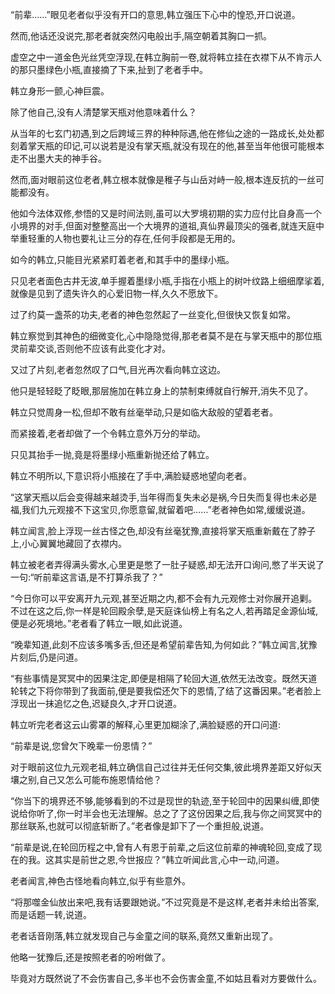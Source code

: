 
“前辈……”眼见老者似乎没有开口的意思,韩立强压下心中的惶恐,开口说道。

然而,他话还没说完,那老者就突然闪电般出手,隔空朝着其胸口一抓。

虚空之中一道金色光丝凭空浮现,在韩立胸前一卷,就将韩立挂在衣襟下从不肯示人的那只墨绿色小瓶,直接摘了下来,扯到了老者手中。

韩立身形一颤,心神巨震。

除了他自己,没有人清楚掌天瓶对他意味着什么？

从当年的七玄门初遇,到之后跨域三界的种种际遇,他在修仙之途的一路成长,处处都刻着掌天瓶的印记,可以说若是没有掌天瓶,就没有现在的他,甚至当年他很可能根本走不出墨大夫的神手谷。

然而,面对眼前这位老者,韩立根本就像是稚子与山岳对峙一般,根本连反抗的一丝可能都没有。

他如今法体双修,参悟的又是时间法则,虽可以大罗境初期的实力应付比自身高一个小境界的对手,但面对整整高出一个大境界的道祖,真仙界最顶尖的强者,就连天庭中举重轻重的人物也要礼让三分的存在,任何手段都是无用的。

如今的韩立,只能目光紧紧盯着老者,和其手中的墨绿小瓶。

只见老者面色古井无波,单手握着墨绿小瓶,手指在小瓶上的树叶纹路上细细摩挲着,就像是见到了遗失许久的心爱旧物一样,久久不愿放下。

过了约莫一盏茶的功夫,老者的神色忽然起了一丝变化,但很快又恢复如常。

韩立察觉到其神色的细微变化,心中隐隐觉得,那老者莫不是在与掌天瓶中的那位瓶灵前辈交谈,否则他不应该有此变化才对。

又过了片刻,老者忽然叹了口气,目光再次看向韩立这边。

他只是轻轻眨了眨眼,那层施加在韩立身上的禁制束缚就自行解开,消失不见了。

韩立只觉周身一松,但却不敢有丝毫举动,只是如临大敌般的望着老者。

而紧接着,老者却做了一个令韩立意外万分的举动。

只见其抬手一抛,竟是将墨绿小瓶重新抛还给了韩立。

韩立不明所以,下意识将小瓶接在了手中,满脸疑惑地望向老者。

“这掌天瓶以后会变得越来越烫手,当年得而复失未必是祸,今日失而复得也未必是福,我们九元观接不下这宝贝,你愿意留,就留着吧……”老者神色如常,缓缓说道。

韩立闻言,脸上浮现一丝古怪之色,却没有丝毫犹豫,直接将掌天瓶重新戴在了脖子上,小心翼翼地藏回了衣襟内。

韩立被老者弄得满头雾水,心里更是憋了一肚子疑惑,却无法开口询问,憋了半天说了一句:“听前辈这言语,是不打算杀我了？”

“今日你可以平安离开九元观,甚至近期之内,都不会有九元观修士对你展开追剿。不过在这之后,你一样是轮回殿余孽,是天庭诛仙榜上有名之人,若再踏足金源仙域,便是必死境地。”老者看了韩立一眼,如此说道。

“晚辈知道,此刻不应该多嘴多舌,但还是希望前辈告知,为何如此？”韩立闻言,犹豫片刻后,仍是问道。

“有些事情是冥冥中的因果注定,即便是相隔了轮回大道,依然无法改变。既然天道轮转之下将你带到了我面前,便是要我偿还欠下的恩情,了结了这番因果。”老者脸上浮现出一抹追忆之色,迟疑良久,才开口说道。

韩立听完老者这云山雾罩的解释,心里更加糊涂了,满脸疑惑的开口问道:

“前辈是说,您曾欠下晚辈一份恩情？”

对于眼前这位九元观老祖,韩立确信自己过往并无任何交集,彼此境界差距又好似天壤之别,自己又怎么可能布施恩情给他？

“你当下的境界还不够,能够看到的不过是现世的轨迹,至于轮回中的因果纠缠,即使说给你听了,你一时半会也无法理解。总之了了这份因果之后,我与你之间冥冥中的那丝联系,也就可以彻底斩断了。”老者像是卸下了一个重担般,说道。

“前辈是说,在轮回历程之中,曾有人有恩于前辈,之后这位前辈的神魂轮回,变成了现在的我。这其实是前世之恩,今世报应？”韩立听闻此言,心中一动,问道。

老者闻言,神色古怪地看向韩立,似乎有些意外。

“将那噬金仙放出来吧,我有话要跟她说。”不过究竟是不是这样,老者并未给出答案,而是话题一转,说道。

老者话音刚落,韩立就发现自己与金童之间的联系,竟然又重新出现了。

他略一犹豫后,还是按照老者的吩咐做了。

毕竟对方既然说了不会伤害自己,多半也不会伤害金童,不如姑且看对方要做什么。